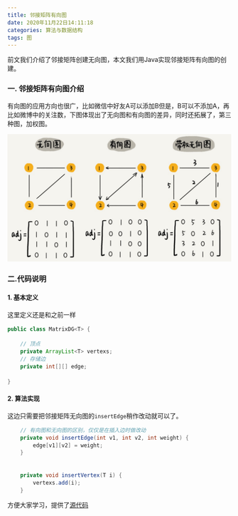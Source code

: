 ```yaml
---
title: 邻接矩阵有向图
date: 2020年11月22日14:11:18
categories: 算法与数据结构
tags: 图
---
```


前文我们介绍了邻接矩阵创建无向图，本文我们用Java实现邻接矩阵有向图的创建。

### 一. 邻接矩阵有向图介绍

有向图的应用方向也很广，比如微信中好友A可以添加B但是，B可以不添加A，再比如微博中的关注数，下图体现出了无向图和有向图的差异，同时还拓展了，第三种图，加权图。

![title](https://raw.githubusercontent.com/Demo233/images/main/gitnote/2020/11/24/Snipaste_2020-11-24_20-58-41-1606229175654.png)

### 二.代码说明

#### 1. 基本定义

这里定义还是和之前一样

```java
public class MatrixDG<T> {

    // 顶点
    private ArrayList<T> vertexs;
    // 存储边
    private int[][] edge;

}
```

#### 2. 算法实现

这边只需要把邻接矩阵无向图的``insertEdge``稍作改动就可以了。

```java
    // 有向图和无向图的区别，仅仅是在插入边时做改动
    private void insertEdge(int v1, int v2, int weight) {
        edge[v1][v2] = weight;
    }


    private void insertVertex(T i) {
        vertexs.add(i);
    }
```

方便大家学习，提供了[源代码](https://github.com/Demo233/algorithm/blob/master/src/main/java/com/paic/graph/MatrixDG.java)





